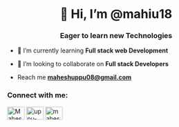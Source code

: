 <h1 align="center">👋 Hi, I’m @mahiu18</h1>
<h3 align="center">Eager to learn new Technologies</h3>

- 🌱 I’m currently learning **Full stack web Development**

- 💞️ I’m looking to collaborate on **Full stack Developers**
- Reach me **maheshuppu08@gmail.com**

<h3 align="left">Connect with me:</h3>
<p align="left">
<a href="https://X.com/MaheshUppu03" target="blank" ><img align="center" src="https://images.app.goo.gl/fUYSwY5Y46prTdtQ6" target="blank" alt="Maheshuppu03" height= "30" width="40" /></a>
<a href="https://www.linkedin.com/in/uppu-umamaheswara-rao-52718228a?utm_source=share&utm_campaign=share_via&utm_content=profile&utm_medium=android_app"  target="blank"><img align="center" src="https://raw.githubusercontent.com/rahuldkjain /github-profile-readme-generator/master/src/images /icons/Social/linked-in-alt.svg" target="blank" alt="uppu-umamaheswara-rao" height= "30" width="40" /></a>
<a href="https://Instagram.com/mahesh_uppu_" target="blank"><img align="center" src="https://images.app.goo.gl/bNQGNPC21sNdoRpP6" target="blank" alt="mahesh_uppu_18" height= "30" width="40"/></a>





